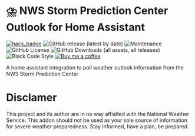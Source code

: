 # ⛈️ NWS Storm Prediction Center Outlook for Home Assistant
[![hacs_badge](https://img.shields.io/badge/HACS-Default-41BDF5.svg?style=for-the-badge)](https://github.com/hacs/integration)
![GitHub release (latest by date)](https://img.shields.io/github/v/release/sedward5/nws_spc_outlook?style=for-the-badge)
![Maintenance](https://img.shields.io/maintenance/yes/2024?style=for-the-badge)
![GitHub License](https://img.shields.io/github/license/sedward5/nws_spc_outlook?style=for-the-badge)
![GitHub Downloads (all assets, all releases)](https://img.shields.io/github/downloads/sedward5/nws_spc_outlook/total?style=for-the-badge)
![Black Code Style](https://img.shields.io/badge/code%20style-black-000000.svg?style=for-the-badge)
[![Buy me a coffee](https://img.shields.io/badge/buy_me_a_coffee-FFDD00?style=for-the-badge&logo=buy-me-a-coffee&logoColor=black)](https://buymeacoffee.com/sedward5)

A home assistant integration to poll weather outlook information from the NWS Storm Prediction Center

#  Disclamer
This project and its author are in no way affialted with the National Weather Service. This addon should not be used as your sole source of information for severe weather preparedness. Stay informed, have a plan, be prepared.